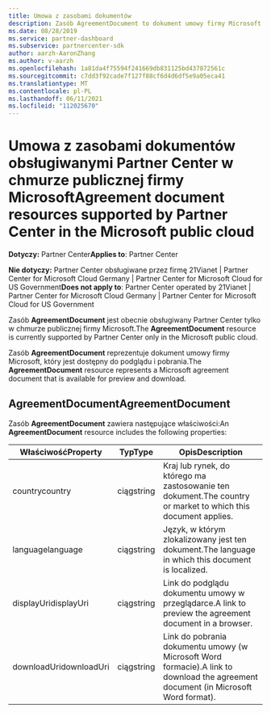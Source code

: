 ```yaml
---
title: Umowa z zasobami dokumentów
description: Zasób AgreementDocument to dokument umowy firmy Microsoft do pobrania i wersji zapoznawczej. Jest ona obsługiwana przez Partner Center w chmurze publicznej firmy Microsoft.
ms.date: 08/28/2019
ms.service: partner-dashboard
ms.subservice: partnercenter-sdk
author: aarzh-AaronZhang
ms.author: v-aarzh
ms.openlocfilehash: 1a81da4f75594f241669db831125bd437872561c
ms.sourcegitcommit: c7dd3f92cade7f127f88cf6d4d6df5e9a05eca41
ms.translationtype: MT
ms.contentlocale: pl-PL
ms.lasthandoff: 06/11/2021
ms.locfileid: "112025670"
---
```

# <a name="agreement-document-resources-supported-by-partner-center-in-the-microsoft-public-cloud"></a><span data-ttu-id="9135a-104">Umowa z zasobami dokumentów obsługiwanymi Partner Center w chmurze publicznej firmy Microsoft</span><span class="sxs-lookup"><span data-stu-id="9135a-104">Agreement document resources supported by Partner Center in the Microsoft public cloud</span></span>

<span data-ttu-id="9135a-105">**Dotyczy:** Partner Center</span><span class="sxs-lookup"><span data-stu-id="9135a-105">**Applies to**: Partner Center</span></span>

<span data-ttu-id="9135a-106">**Nie dotyczy:** Partner Center obsługiwane przez firmę 21Vianet | Partner Center for Microsoft Cloud Germany | Partner Center for Microsoft Cloud for US Government</span><span class="sxs-lookup"><span data-stu-id="9135a-106">**Does not apply to**: Partner Center operated by 21Vianet | Partner Center for Microsoft Cloud Germany | Partner Center for Microsoft Cloud for US Government</span></span>

<span data-ttu-id="9135a-107">Zasób **AgreementDocument** jest obecnie obsługiwany Partner Center tylko w chmurze publicznej firmy Microsoft.</span><span class="sxs-lookup"><span data-stu-id="9135a-107">The **AgreementDocument** resource is currently supported by Partner Center only in the Microsoft public cloud.</span></span>

<span data-ttu-id="9135a-108">Zasób **AgreementDocument** reprezentuje dokument umowy firmy Microsoft, który jest dostępny do podglądu i pobrania.</span><span class="sxs-lookup"><span data-stu-id="9135a-108">The **AgreementDocument** resource represents a Microsoft agreement document that is available for preview and download.</span></span>

## <a name="agreementdocument"></a><span data-ttu-id="9135a-109">AgreementDocument</span><span class="sxs-lookup"><span data-stu-id="9135a-109">AgreementDocument</span></span>

<span data-ttu-id="9135a-110">Zasób **AgreementDocument** zawiera następujące właściwości:</span><span class="sxs-lookup"><span data-stu-id="9135a-110">An **AgreementDocument** resource includes the following properties:</span></span>

| <span data-ttu-id="9135a-111">Właściwość</span><span class="sxs-lookup"><span data-stu-id="9135a-111">Property</span></span>       | <span data-ttu-id="9135a-112">Typ</span><span class="sxs-lookup"><span data-stu-id="9135a-112">Type</span></span>   | <span data-ttu-id="9135a-113">Opis</span><span class="sxs-lookup"><span data-stu-id="9135a-113">Description</span></span>                                                                                               |
|----------------|--------|-----------------------------------------------------------------------------------------------------------|
| <span data-ttu-id="9135a-114">country</span><span class="sxs-lookup"><span data-stu-id="9135a-114">country</span></span> | <span data-ttu-id="9135a-115">ciąg</span><span class="sxs-lookup"><span data-stu-id="9135a-115">string</span></span> | <span data-ttu-id="9135a-116">Kraj lub rynek, do którego ma zastosowanie ten dokument.</span><span class="sxs-lookup"><span data-stu-id="9135a-116">The country or market to which this document applies.</span></span> |
| <span data-ttu-id="9135a-117">language</span><span class="sxs-lookup"><span data-stu-id="9135a-117">language</span></span> | <span data-ttu-id="9135a-118">ciąg</span><span class="sxs-lookup"><span data-stu-id="9135a-118">string</span></span> | <span data-ttu-id="9135a-119">Język, w którym zlokalizowany jest ten dokument.</span><span class="sxs-lookup"><span data-stu-id="9135a-119">The language in which this document is localized.</span></span> |
| <span data-ttu-id="9135a-120">displayUri</span><span class="sxs-lookup"><span data-stu-id="9135a-120">displayUri</span></span> | <span data-ttu-id="9135a-121">ciąg</span><span class="sxs-lookup"><span data-stu-id="9135a-121">string</span></span> | <span data-ttu-id="9135a-122">Link do podglądu dokumentu umowy w przeglądarce.</span><span class="sxs-lookup"><span data-stu-id="9135a-122">A link to preview the agreement document in a browser.</span></span>  |
| <span data-ttu-id="9135a-123">downloadUri</span><span class="sxs-lookup"><span data-stu-id="9135a-123">downloadUri</span></span> |<span data-ttu-id="9135a-124">ciąg</span><span class="sxs-lookup"><span data-stu-id="9135a-124">string</span></span> | <span data-ttu-id="9135a-125">Link do pobrania dokumentu umowy (w Microsoft Word formacie).</span><span class="sxs-lookup"><span data-stu-id="9135a-125">A link to download the agreement document (in Microsoft Word format).</span></span> |
